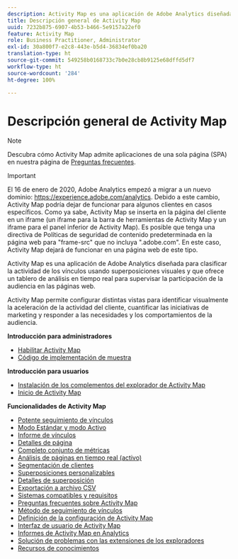 ```yaml
---
description: Activity Map es una aplicación de Adobe Analytics diseñada para clasificar la actividad de los vínculos usando superposiciones visuales y que ofrece un tablero de análisis en tiempo real para supervisar la participación de la audiencia en las páginas web.
title: Descripción general de Activity Map
uuid: 7232b875-6907-4b53-b466-5e9157a22ef0
feature: Activity Map
role: Business Practitioner, Administrator
exl-id: 30a800f7-e2c8-443e-b5d4-36834ef0ba20
translation-type: ht
source-git-commit: 549258b0168733c7b0e28cb8b9125e68dffd5df7
workflow-type: ht
source-wordcount: '284'
ht-degree: 100%

---
```


# Descripción general de Activity Map

>[!NOTE]
>Descubra cómo Activity Map admite aplicaciones de una sola página (SPA) en nuestra página de [Preguntas frecuentes](/help/analyze/activity-map/activitymap-faq.md).

>[!IMPORTANT]
>El 16 de enero de 2020, Adobe Analytics empezó a migrar a un nuevo dominio: https://experience.adobe.com/analytics. Debido a este cambio, Activity Map podría dejar de funcionar para algunos clientes en casos específicos. Como ya sabe, Activity Map se inserta en la página del cliente en un iframe (un iframe para la barra de herramientas de Activity Map y un iframe para el panel inferior de Activity Map). Es posible que tenga una directiva de Políticas de seguridad de contenido predeterminada en la página web para &quot;frame-src&quot; que no incluya &quot;.adobe.com&quot;. En este caso, Activity Map dejará de funcionar en una página web de este tipo.

Activity Map es una aplicación de Adobe Analytics diseñada para clasificar la actividad de los vínculos usando superposiciones visuales y que ofrece un tablero de análisis en tiempo real para supervisar la participación de la audiencia en las páginas web.

Activity Map permite configurar distintas vistas para identificar visualmente la aceleración de la actividad del cliente, cuantificar las iniciativas de marketing y responder a las necesidades y los comportamientos de la audiencia.

**Introducción para administradores**

* [Habilitar Activity Map](activitymap-getting-started/activitymap-getting-started-admins/activitymap-enable.md)
* [Código de implementación de muestra](activitymap-getting-started/activitymap-getting-started-admins/activitymap-sample-implementation-code.md)

**Introducción para usuarios**

* [Instalación de los complementos del explorador de Activity Map](activitymap-getting-started/activitymap-getting-started-users/activitymap-install.md)
* [Inicio de Activity Map](activitymap-getting-started/activitymap-getting-started-users/activitymap-launch.md)

**Funcionalidades de Activity Map**

* [Potente seguimiento de vínculos](lnk-tracking-overview.md)
* [Modo Estándar y modo Activo](activitymap-standard-live.md)
* [Informe de vínculos](activitymap-links-report.md)
* [Detalles de página](activitymap-page-flow.md)
* [Completo conjunto de métricas](activitymap-complete-metrics.md)
* [Análisis de páginas en tiempo real (activo)](activitymap-realtime.md)
* [Segmentación de clientes](activitymap-multiple-segments.md)
* [Superposiciones personalizables](activitymap-gainerslosers.md)
* [Detalles de superposición](activitymap-overlay-details.md)
* [Exportación a archivo CSV](activitymap-csv.md)
* [Sistemas compatibles y requisitos](activitymap-sysreqs.md)
* [Preguntas frecuentes sobre Activity Map](activitymap-faq.md)
* [Método de seguimiento de vínculos](activitymap-link-tracking/activitymap-link-tracking-methodology.md)
* [Definición de la configuración de Activity Map](activitymap-overlay-settings.md)
* [Interfaz de usuario de Activity Map](activitymap-user-interface.md)
* [Informes de Activity Map en Analytics](activitymap-reporting-analytics.md)
* [Solución de problemas con las extensiones de los exploradores](troubleshooting-browser-extensions.md)
* [Recursos de conocimientos](activitymap-info-resources.md)
